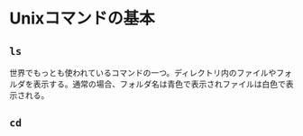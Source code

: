 # Unixコマンドの基本

## `ls`
世界でもっとも使われているコマンドの一つ。ディレクトリ内のファイルやフォルダを表示する。通常の場合、フォルダ名は青色で表示されファイルは白色で表示される。

## `cd`

##

##

##
